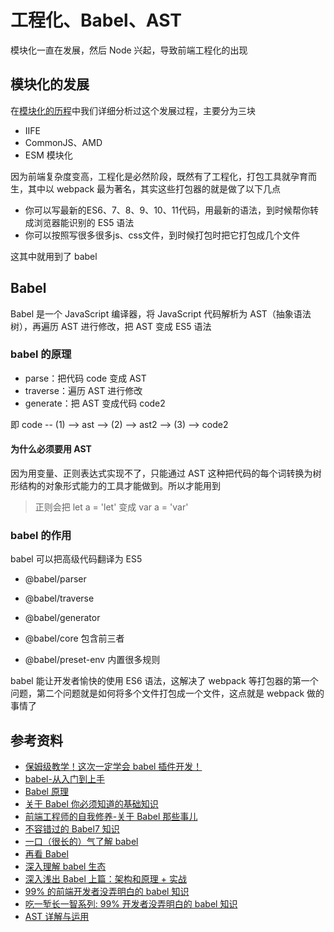 # 工程化、Babel、AST

模块化一直在发展，然后 Node 兴起，导致前端工程化的出现

## 模块化的发展

在[模块化的历程](../ES6/模块化历程)中我们详细分析过这个发展过程，主要分为三块

- IIFE
- CommonJS、AMD
- ESM 模块化

因为前端复杂度变高，工程化是必然阶段，既然有了工程化，打包工具就孕育而生，其中以 webpack 最为著名，其实这些打包器的就是做了以下几点

- 你可以写最新的ES6、7、8、9、10、11代码，用最新的语法，到时候帮你转成浏览器能识别的 ES5 语法
- 你可以按照写很多很多js、css文件，到时候打包时把它打包成几个文件

这其中就用到了 babel



## Babel

Babel 是一个 JavaScript 编译器，将  JavaScript 代码解析为 AST（抽象语法树），再遍历 AST 进行修改，把 AST 变成 ES5 语法

### babel 的原理

- parse：把代码 code 变成 AST
- traverse：遍历 AST 进行修改
- generate：把 AST 变成代码 code2

即 code -- (1) --> ast --> (2) --> ast2 --> (3) --> code2



#### 为什么必须要用 AST

因为用变量、正则表达式实现不了，只能通过 AST 这种把代码的每个词转换为树形结构的对象形式能力的工具才能做到。所以才能用到

> 正则会把 let a = 'let' 变成 var a = 'var'

### babel 的作用

babel 可以把高级代码翻译为 ES5

- @babel/parser

- @babel/traverse

- @babel/generator

- @babel/core 包含前三者

- @babel/preset-env 内置很多规则

babel 能让开发者愉快的使用 ES6 语法，这解决了 webpack 等打包器的第一个问题，第二个问题就是如何将多个文件打包成一个文件，这点就是 webpack 做的事情了



## 参考资料

-   [保姆级教学！这次一定学会 babel 插件开发！](https://mp.weixin.qq.com/s/ZVWffh-MWcRNl2rDp0cKiQ)
-   [babel-从入门到上手](https://mp.weixin.qq.com/s/LlQRx5SPmFgnTDO8VunGnw)
-   [Babel 原理](https://mp.weixin.qq.com/s?__biz=Mzg4MTYwMzY1Mw==&mid=2247496615&idx=1&sn=d2db051d9565145eeb018dd29b615b7f&source=41#wechat_redirect)
-   [关于 Babel 你必须知道的基础知识](https://mp.weixin.qq.com/s?__biz=Mzg5NDEyMzA2NQ==&mid=2247484890&idx=1&sn=95b86941c0fa210476e6e7ef0326a025&chksm=c025288cf752a19a6b46fbbe13dc49c2ca319aa65fa48cfc359b4a76cffdd0abe66c0bec4c83&mpshare=1&scene=1&srcid=&sharer_sharetime=1584105668190&sharer_shareid=778ad5bf3b27e0078eb105d7277263f6#rd)
-   [前端工程师的自我修养-关于 Babel 那些事儿](https://mp.weixin.qq.com/s?__biz=MzI0NTE5NzYyMw==&mid=2247484012&idx=1&sn=a94d753e0af22a1ae26f5f9f04cfc4e6&chksm=e9537c34de24f5229d5781d4e22d59f467fdd0291aab0f4b3b6012bcefdd77dbdc61e047101f&mpshare=1&scene=1&srcid=&sharer_sharetime=1583070249517&sharer_shareid=778ad5bf3b27e0078eb105d7277263f6#rd)
-   [不容错过的 Babel7 知识](https://mp.weixin.qq.com/s?__biz=Mzg4MTYwMzY1Mw==&mid=2247496263&idx=1&sn=e89481086041aa74ebb1ec912fe04b1b&source=41#wechat_redirect)
-   [一口（很长的）气了解 babel](https://zhuanlan.zhihu.com/p/43249121)
-   [再看 Babel](https://mp.weixin.qq.com/s/KhjCPvwfMrinxvLcy-e23w)
-   [深入理解 babel 生态](https://github.com/willson-wang/Blog/issues/67)
-   [深入浅出 Babel 上篇：架构和原理 + 实战](https://juejin.cn/post/6844903956905197576)
-   [99% 的前端开发者没弄明白的 babel 知识](https://mp.weixin.qq.com/s/hfztxp26YyMOSxiKF2i4eg)
-   [吃一堑长一智系列: 99% 开发者没弄明白的 babel 知识](https://github.com/pigcan/blog/issues/26)
-   [AST 详解与运用](https://zhuanlan.zhihu.com/p/266697614?utm_source=wechat_session&utm_medium=social&utm_oi=56197411504128)







